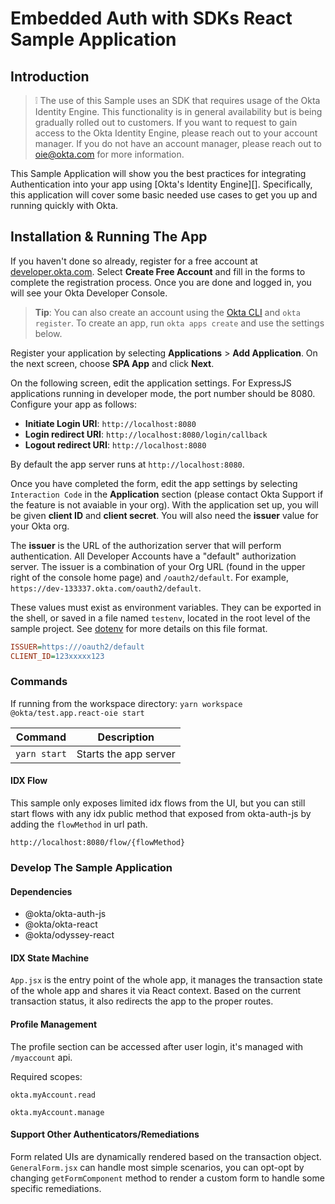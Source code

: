 # Embedded Auth with SDKs React Sample Application

## Introduction

> :grey_exclamation: The use of this Sample uses an SDK that requires usage of the Okta Identity Engine. This functionality is in general availability but is being gradually rolled out to customers. If you want
to request to gain access to the Okta Identity Engine, please reach out to your account manager. If you do not have an account manager, please reach out to oie@okta.com for more information.

This Sample Application will show you the best practices for integrating Authentication into your app
using [Okta's Identity Engine][]. Specifically, this application will cover some basic needed use cases to get you up and running quickly with Okta.

## Installation & Running The App

If you haven't done so already, register for a free account at [developer.okta.com](https://developer.okta.com/). Select **Create Free Account** and fill in the forms to complete the registration process. Once you are done and logged in, you will see your Okta Developer Console.

> **Tip**: You can also create an account using the [Okta CLI](https://github.com/oktadeveloper/okta-cli) and `okta register`. To create an app, run `okta apps create` and use the settings below.

Register your application by selecting **Applications** > **Add Application**. On the next screen, choose **SPA App** and click **Next**.

On the following screen, edit the application settings. For ExpressJS applications running in developer mode, the port number should be 8080. Configure your app as follows:

* **Initiate Login URI**: `http://localhost:8080`
* **Login redirect URI**: `http://localhost:8080/login/callback`
* **Logout redirect URI**: `http://localhost:8080`

By default the app server runs at `http://localhost:8080`.

Once you have completed the form, edit the app settings by selecting `Interaction Code` in the **Application** section (please contact Okta Support if the feature is not avaiable in your org). With the application set up, you will be given **client ID** and **client secret**. You will also need the **issuer** value for your Okta org.

The **issuer** is the URL of the authorization server that will perform authentication.  All Developer Accounts have a "default" authorization server.  The issuer is a combination of your Org URL (found in the upper right of the console home page) and `/oauth2/default`. For example, `https://dev-133337.okta.com/oauth2/default`.

These values must exist as environment variables. They can be exported in the shell, or saved in a file named `testenv`, located in the root level of the sample project. See [dotenv](https://www.npmjs.com/package/dotenv) for more details on this file format.

```ini
ISSUER=https:///oauth2/default
CLIENT_ID=123xxxxx123
```

### Commands

If running from the workspace directory: `yarn workspace @okta/test.app.react-oie start`

| Command               | Description                    |
| --------------------- | ------------------------------ |
| `yarn start`          | Starts the app server          |

#### IDX Flow

This sample only exposes limited idx flows from the UI, but you can still start flows with any idx public method that exposed from okta-auth-js by adding the `flowMethod` in url path.

```
http://localhost:8080/flow/{flowMethod}
```


### Develop The Sample Application

#### Dependencies

* @okta/okta-auth-js
* @okta/okta-react
* @okta/odyssey-react

#### IDX State Machine

`App.jsx` is the entry point of the whole app, it manages the transaction state of the whole app and shares it via React context. Based on the current transaction status, it also redirects the app to the proper routes.

#### Profile Management

The profile section can be accessed after user login, it's managed with `/myaccount` api.

Required scopes:

```
okta.myAccount.read 

okta.myAccount.manage
```

#### Support Other Authenticators/Remediations

Form related UIs are dynamically rendered based on the transaction object. `GeneralForm.jsx` can handle most simple scenarios, you can opt-opt by changing `getFormComponent` method to render a custom form to handle some specific remediations.
